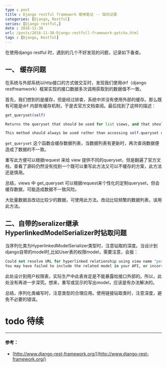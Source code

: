 ```yaml
---
type : post
title : Django restful framework 使用笔记 -- 踩坑记录
categories: [Django, Restful] 
series: [Django restful,]
date : 2016-11-30 
url: /posts/2016-11-30-Django-restfull-framework-gotcha.html 
tags : [Django, Restful]
---
```


在使用django restful 时，遇到的几个不好发现的问题，记录如下备查。

## 一、 缓存问题 

在系统与外部系统以http接口的方式做交互时，发现我们使用drf（django restfreamwork）框架实现的接口数据多次调用获取到的数据值不一致。

首先，我们想到的是缓存，但是经过排查，系统中并没有使用外部的缓存。那么既有可能是drf 内部有缓存机制，于是去官方文档查阅。最后找到了这样的描述：
<!-- more -->
```python
get_queryset(self)

Returns the queryset that should be used for list views, and that should be used as the base for lookups in detail views. Defaults to returning the queryset specified by the queryset attribute.

This method should always be used rather than accessing self.queryset directly, as self.queryset gets evaluated only once, and those results are cached for all subsequent requests.
```
`get_queryset` 这个函数会缓存数据列表，当数据列表有更新时，再次查询数据便造成了数据的不一致。

重写此方便可以根据request 来给 view 提供不同的queryset，但是翻遍了官方文档，查看了源码仍然没有找到一个既可以重写此方法又可以不缓存的方案，此方法还是慎用。

总结，views 中 get_queryset 可以根据request来个性化的定制queryset，但会缓存数据，可能造成数据不一致风险。

大批量数据且改动比较少的数据，可使用此方法。改动比较频繁的数据列表，误用此方法。


## 二、自带的seralizer继承 HyperlinkedModelSerializer时钻取问题

当序列化类为HyperlinkedModelSerializer类型时，注意钻取的深度。当设计到django自带的model时,比如User表的权限model，需要注意，会报：

```python
Could not resolve URL for hyperlinked relationship using view name "permission-detail". 
You may have failed to include the related model in your API, or incorrectly configured the `lookup_field` attribute on this field.
```

此处设计到用户权限表，实际生产中此表肯定是不能暴露给接口外部的。所以，此处没有再进一步深究。想来，重写或显示的写出model，应该是有办法解决的。

总结，序列化类编写时，注意类型的合理应用。使用链接钻取类时，注意深度，避免不必要的错误。


# todo 待续

---

#### 参考： 

- [http://www.django-rest-framework.org/](http://www.django-rest-framework.org/)